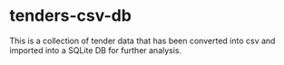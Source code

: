 # tenders-csv-db
This is a collection of tender data that has been converted into csv and imported into a SQLite DB for further analysis.
